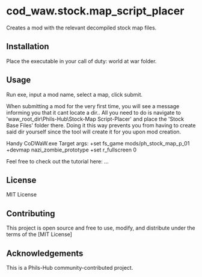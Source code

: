 # cod_waw.stock.map_script_placer

Creates a mod with the relevant decompiled stock map files.

## Installation

Place the executable in your call of duty: world at war folder.

## Usage

Run exe, input a mod name, select a map, click submit.

When submitting a mod for the very first time, you will see a message informing you that it cant locate a dir..
All you need to do is navigate to 'waw_root_dir\Phils-Hub\Stock-Map Script-Placer' and place the 'Stock Base Files' folder there.
Doing it this way prevents you from having to create said dir yourself since the tool will create it for you upon mod creation.

Handy CoDWaW.exe Target args: +set fs_game mods/ph_stock_map_p_01 +devmap nazi_zombie_prototype +set r_fullscreen 0

Feel free to check out the tutorial here: ...

## License

MIT License

## Contributing

This project is open source and free to use, modify, and distribute under the terms of the [MIT License]

## Acknowledgements

This is a Phils-Hub community-contributed project.